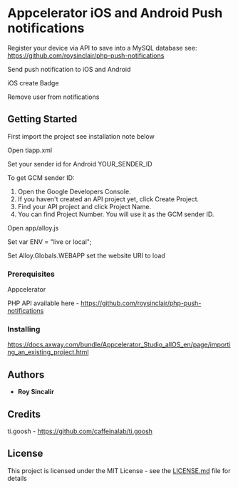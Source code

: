 # Appcelerator iOS and Android Push notifications

Register your device via API to save into a MySQL database see: https://github.com/roysinclair/php-push-notifications

Send push notification to iOS and Android
 
iOS create Badge
 
Remove user from notifications

## Getting Started

First import the project see installation note below

Open tiapp.xml

Set your sender id for Android <property name="gcm.senderid">YOUR_SENDER_ID</property>

To get GCM sender ID:

1. Open the Google Developers Console.
2. If you haven't created an API project yet, click Create Project.
3. Find your API project and click Project Name.
4. You can find Project Number. You will use it as the GCM sender ID.

Open app/alloy.js
 
Set var ENV = "live or local";

Set Alloy.Globals.WEBAPP set the website URI to load 

### Prerequisites

Appcelerator

PHP API available here - https://github.com/roysinclair/php-push-notifications

### Installing

https://docs.axway.com/bundle/Appcelerator_Studio_allOS_en/page/importing_an_existing_project.html

## Authors

* **Roy Sincalir**

## Credits
ti.goosh - https://github.com/caffeinalab/ti.goosh 

## License

This project is licensed under the MIT License - see the [LICENSE.md](LICENSE.md) file for details
